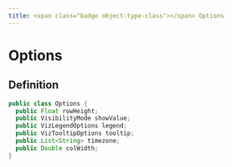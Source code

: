 ```yaml
---
title: <span class="badge object-type-class"></span> Options
---
```

# <span class="badge object-type-class"></span> Options

## Definition

```java
public class Options {
  public Float rowHeight;
  public VisibilityMode showValue;
  public VizLegendOptions legend;
  public VizTooltipOptions tooltip;
  public List<String> timezone;
  public Double colWidth;
}
```
